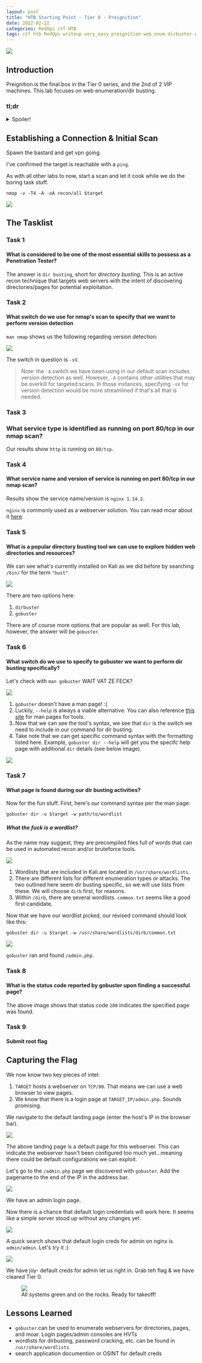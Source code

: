 ```yaml
---
layout: post
title: "HTB Starting Point - Tier 0 - Preignition"
date: 2022-02-22
categories: RedOps ctf HTB
tags: ctf htb RedOps writeup very_easy preignition web_enum dirbuster gobuster default_creds
---
```

<img src='/assets/img/ctf/htb/sp/tier0/preignition/preignition.PNG'/>

## Introduction

Preignition is the final box in the Tier 0 series, and the 2nd of 2 VIP machines. This lab focuses on web enumeration/dir busting.

### tl;dr                                      
<details>                                                                                      
  <summary>Spoiler!</summary>                                                                  
                                                                                               
   1. The target hosts a webserver. Use `gobuster dir -u $target -w [WORDLIST] -x php` to enumerate PHP webpages. <br/>
   2. `/admin.php` is found. Navigate to `$target/admin.php` in-browser.<br/>          
   3. Search teh googles for `nginx default admin password`. The default cred pair is `admin:admin`.<br/>
   4. Login and retrieve the flag.<br/>
   5. <figure><img src='/assets/img/ctf/htb/sp/tier0/preignition/preignition.gif'/> <figcaption>Standard pre-ignition procedure.</figcaption></figure>
</details>      

## Establishing a Connection & Initial Scan

Spawn the bastard and get vpn going.

I've confirmed the target is reachable with a `ping`.

As with all other labs to now, start a scan and let it cook while we do the boring task stuff.

`nmap -v -T4 -A -oA recon/all $target`

<img src='/assets/img/ctf/htb/sp/tier0/preignition/1nmap.png'>

## The Tasklist

### Task 1
#### What is considered to be one of the most essential skills to possess as a Penetration Tester?

The answer is `dir busting`, short for *directory busting*. This is an active recon technique that targets web servers with the intent of discovering directories/pages for potential exploitation.

### Task 2
#### What switch do we use for nmap's scan to specify that we want to perform version detection

`man nmap` shows us the following regarding version detection:

<img src='/assets/img/ctf/htb/sp/tier0/preignition/2version.png'/>

The switch in question is `-sV`.

> Note: the `-A` switch we have been using in our default scan includes version detection as well. However, `-A` contains other utilities that may be overkill for targeted scans. In those instances, specifying `-sV` for version detection would be more streamlined if that's all that is needed.

### Task 3
### What service type is identified as running on port 80/tcp in our nmap scan?

Our results show `http` is running on `80/tcp`.

### Task 4 
#### What service name and version of service is running on port 80/tcp in our nmap scan?

Results show the service name/version is `nginx 1.14.2`.

`nginx` is commonly used as a webserver solution. You can read moar about it [here](https://en.wikipedia.org/wiki/Nginx).


### Task 5
#### What is a popular directory busting tool we can use to explore hidden web directories and resources?

We can see what's currently installed on Kali as we did before by searching `/bin/` for the term `"bust"`

<img src='/assets/img/ctf/htb/sp/tier0/preignition/3lsbust.png'/>

There are two options here:
1. `dirbuster`
2. `gobuster`

There are of course more options that are popular as well. For this lab, however, the answer will be `gobuster`.

### Task 6
#### What switch do we use to specify to gobuster we want to perform dir busting specifically?

Let's check with `man gobuster` WAIT VAT ZE FECK? 

<img src='/assets/img/ctf/htb/sp/tier0/preignition/4gobusterhelp.png'/>

1. `gobuster` doesn't have a man page! :(
2. Luckily, `--help` is always a viable alternative. You can also reference [this site](https://linuxcommandlibrary.com/man/gobuster) for man pages for tools.
3. Now that we can see the tool's syntax, we see that `dir` is the switch we need to include in our command for dir busting.
4. Take note that we can get specific command syntax with the formatting listed here. Example, `gobuster dir --help` will get you the specifc help page with additional `dir` details (see below image).

<img src='/assets/img/ctf/htb/sp/tier0/preignition/4gobusterhelp2.png'/>

### Task 7
#### What page is found during our dir busting activities?

Now for the fun stuff. First, here's our command syntax per the man page:

`gobuster dir -u $target -w path/to/wordlist`


##### What the fuck is a wordlist? 

As the name may suggest, they are precompiled files full of words that can be used in automated recon and/or bruteforce tools.

<img src='/assets/img/ctf/htb/sp/tier0/preignition/5wordlists.png'/>

1. Wordlists that are included in Kali are located in `/usr/share/wordlists`. 
2. There are different lists for different enumeration types or attacks. The two outlined here seem dir busting specific, so we will use lists from these. We will choose `dirb` first, for reasons.
3. Within `/dirb`, there are several wordlists. `common.txt` seems like a good first candidate.

Now that we have our wordlist picked, our revised command should look like this:

`gobuster dir -u $target -w /usr/share/wordlists/dirb/common.txt`

<img src='/assets/img/ctf/htb/sp/tier0/preignition/6results.png'/>

`gobuster` ran and found `/admin.php`.

### Task 8
#### What is the status code reported by gobuster upon finding a successful page?

The above image shows that status code `200` indicates the specified page was found.

### Task 9
####  Submit root flag

## Capturing the Flag

We now know two key pieces of intel:
1. `TARGET` hosts a webserver on `TCP/80`. That means we can use a web browser to view pages.
2. We know that there is a login page at `TARGET_IP/admin.php`. Sounds promising.

We navigate to the default landing page (enter the host's IP in the browser bar).

<img src='/assets/img/ctf/htb/sp/tier0/preignition/7web1.png'/>

The above landing page is a default page for this webserver. This can indicate the webserver hasn't been configured too much yet...meaning there could be default configurations we can exploit.

Let's go to the `/admin.php` page we discovered with `gobuster`. Add the pagename to the end of the IP in the address bar.

<img src='/assets/img/ctf/htb/sp/tier0/preignition/7web2.png'/>

We have an admin login page. 

Now there is a chance that default login credentials will work here. It seems like a simple server stood up without any changes yet.

<img src='/assets/img/ctf/htb/sp/tier0/preignition/9defaultcreds.png'/>

A quick search shows that default login creds for admin on nginx is `admin/admin`. Let's try it :)

<img src='/assets/img/ctf/htb/sp/tier0/preignition/8flag.png'/>

We have joy- default creds for admin let us right in. Grab teh flag & we have cleared Tier 0.

<figure><img src='/assets/img/ctf/htb/sp/tier0/preignition/preignition2.gif'/> <figcaption>All systems green and on the rocks. Ready for takeoff!</figcaption></figure>

## Lessons Learned

* `gobuster` can be used to enumerate webservers for directories, pages, and moar. Login pages/admin consoles are HVTs
* wordlists for dirbusting, password cracking, etc. can be found in `/usr/share/wordlists`
* search application documention or OSINT for default creds

